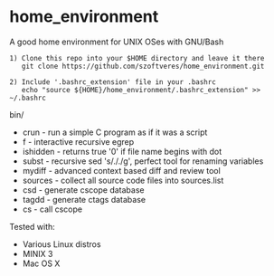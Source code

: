 # home_environment
A good home environment for UNIX OSes with GNU/Bash

    1) Clone this repo into your $HOME directory and leave it there
       git clone https://github.com/szoftveres/home_environment.git

    2) Include '.bashrc_extension' file in your .bashrc
       echo "source ${HOME}/home_environment/.bashrc_extension" >> ~/.bashrc

bin/
 * crun - run a simple C program as if it was a script
 * f - interactive recursive egrep
 * ishidden - returns true '0' if file name begins with dot
 * subst - recursive sed 's/././g', perfect tool for renaming variables
 * mydiff - advanced context based diff and review tool
 * sources - collect all source code files into sources.list
 * csd - generate cscope database
 * tagdd - generate ctags database
 * cs - call cscope

Tested with:
 * Various Linux distros
 * MINIX 3
 * Mac OS X

